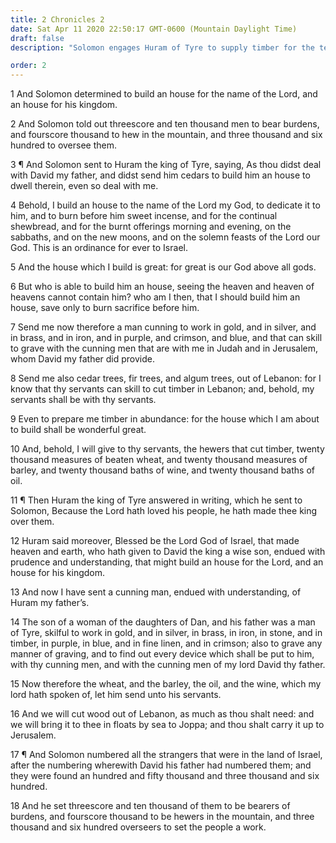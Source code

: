 ```yaml
---
title: 2 Chronicles 2
date: Sat Apr 11 2020 22:50:17 GMT-0600 (Mountain Daylight Time)
draft: false
description: "Solomon engages Huram of Tyre to supply timber for the temple—Laborers are organized to do the work."

order: 2
---
```

    
1 And Solomon determined to build an house for the name of the Lord, and an house for his kingdom.

2 And Solomon told out threescore and ten thousand men to bear burdens, and fourscore thousand to hew in the mountain, and three thousand and six hundred to oversee them.

3 ¶ And Solomon sent to Huram the king of Tyre, saying, As thou didst deal with David my father, and didst send him cedars to build him an house to dwell therein, even so deal with me.

4 Behold, I build an house to the name of the Lord my God, to dedicate it to him, and to burn before him sweet incense, and for the continual shewbread, and for the burnt offerings morning and evening, on the sabbaths, and on the new moons, and on the solemn feasts of the Lord our God. This is an ordinance for ever to Israel.

5 And the house which I build is great: for great is our God above all gods.

6 But who is able to build him an house, seeing the heaven and heaven of heavens cannot contain him? who am I then, that I should build him an house, save only to burn sacrifice before him.

7 Send me now therefore a man cunning to work in gold, and in silver, and in brass, and in iron, and in purple, and crimson, and blue, and that can skill to grave with the cunning men that are with me in Judah and in Jerusalem, whom David my father did provide.

8 Send me also cedar trees, fir trees, and algum trees, out of Lebanon: for I know that thy servants can skill to cut timber in Lebanon; and, behold, my servants shall be with thy servants.

9 Even to prepare me timber in abundance: for the house which I am about to build shall be wonderful great.

10 And, behold, I will give to thy servants, the hewers that cut timber, twenty thousand measures of beaten wheat, and twenty thousand measures of barley, and twenty thousand baths of wine, and twenty thousand baths of oil.

11 ¶ Then Huram the king of Tyre answered in writing, which he sent to Solomon, Because the Lord hath loved his people, he hath made thee king over them.

12 Huram said moreover, Blessed be the Lord God of Israel, that made heaven and earth, who hath given to David the king a wise son, endued with prudence and understanding, that might build an house for the Lord, and an house for his kingdom.

13 And now I have sent a cunning man, endued with understanding, of Huram my father’s.

14 The son of a woman of the daughters of Dan, and his father was a man of Tyre, skilful to work in gold, and in silver, in brass, in iron, in stone, and in timber, in purple, in blue, and in fine linen, and in crimson; also to grave any manner of graving, and to find out every device which shall be put to him, with thy cunning men, and with the cunning men of my lord David thy father.

15 Now therefore the wheat, and the barley, the oil, and the wine, which my lord hath spoken of, let him send unto his servants.

16 And we will cut wood out of Lebanon, as much as thou shalt need: and we will bring it to thee in floats by sea to Joppa; and thou shalt carry it up to Jerusalem.

17 ¶ And Solomon numbered all the strangers that were in the land of Israel, after the numbering wherewith David his father had numbered them; and they were found an hundred and fifty thousand and three thousand and six hundred.

18 And he set threescore and ten thousand of them to be bearers of burdens, and fourscore thousand to be hewers in the mountain, and three thousand and six hundred overseers to set the people a work.
